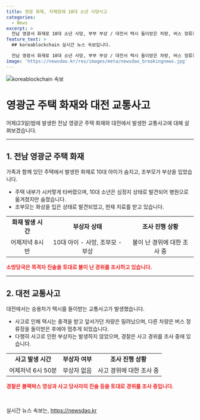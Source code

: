 ```yaml
---
title: 영광 화재, 지체장애 10대 소년 사망사고
categories:
  - News
excerpt: >
  전남 영광서 화재로 10대 소년 사망, 부부 부상 / 대전서 택시 들이받은 차량, 버스 정류장 돌진 영광군 주택 화재로 10대 소년 사망과 부부 부상. 대전에서는 택시를 들이받는 차량이 버스 정류장까지 돌진하는 사건 발생. 두 사건 모두 경찰이 사고 경위를 조사 중이며, 피해자의 안위에 관심이 쏠립니다.
feature_text: >
  ## koreablockchain 실시간 뉴스 속보입니다.

  전남 영광서 화재로 10대 소년 사망, 부부 부상 / 대전서 택시 들이받은 차량, 버스 정류장 돌진 영광군 주택 화재로 10대 소년 사망과 부부 부상. 대전에서는 택시를 들이받는 차량이 버스 정류장까지 돌진하는 사건 발생. 두 사건 모두 경찰이 사고 경위를 조사 중이며, 피해자의 안위에 관심이 쏠립니다.
image: 'https://newsdao.kr/res/images/meta/newsdao_breakingnews.jpg'
---
```


<p><img src="https://newsdao.kr/res/images/meta/newsdao_breakingnews.jpg" alt="koreablockchain 속보" /></p>

<h1>영광군 주택 화재와 대전 교통사고</h1>

<p data-ke-size="size16">어제(23일)밤에 발생한 전남 영광군 주택 화재와 대전에서 발생한 교통사고에 대해 살펴보겠습니다.</p>

<hr>

<h2 data-ke-size="size26">1. 전남 영광군 주택 화재</h2>

<p data-ke-size="size16">가족과 함께 있던 주택에서 발생한 화재로 10대 아이가 숨지고, 조부모가 부상을 입었습니다.</p>

<ul>
  <li>주택 내부가 시커멓게 타버렸으며, 10대 소년은 심정지 상태로 발견되어 병원으로 옮겨졌지만 숨졌습니다.</li>
  <li>조부모는 화상을 입은 상태로 발견되었고, 현재 치료를 받고 있습니다.</li>
</ul>

<table>
    <tr>
        <td style="text-align: center; height: 17px;"><b>화재 발생 시간</b></td>
        <td style="text-align: center; height: 17px;"><b>부상자 상태</b></td>
        <td style="text-align: center; height: 17px;"><b>조사 진행 상황</b></td>
    </tr>
    <tr>
        <td style="text-align: center; height: 17px;">어제저녁 8시 반</td>
        <td style="text-align: center; height: 17px;">10대 아이 - 사망, 조부모 - 부상</td>
        <td style="text-align: center; height: 17px;">불이 난 경위에 대한 조사 중</td>
    </tr>
</table>

<p><b><span style="color: #ee2323;">소방당국은 목격자 진술을 토대로 불이 난 경위를 조사하고 있습니다.</span></b>
<hr></p>

<h2 data-ke-size="size26">2. 대전 교통사고</h2>

<p data-ke-size="size16">대전에서는 승용차가 택시를 들이받는 교통사고가 발생했습니다.</p>

<ul>
  <li>사고로 인해 택시는 충격을 받고 앞서가던 차량은 밀려났으며, 다른 차량은 버스 정류장을 들이받은 후에야 멈추게 되었습니다.</li>
  <li>다행히 사고로 인한 부상자는 발생하지 않았으며, 경찰은 사고 경위를 조사 중에 있습니다.</li>
</ul>

<table>
    <tr>
        <td style="text-align: center; height: 17px;"><b>사고 발생 시간</b></td>
        <td style="text-align: center; height: 17px;"><b>부상자 여부</b></td>
        <td style="text-align: center; height: 17px;"><b>조사 진행 상황</b></td>
    </tr>
    <tr>
        <td style="text-align: center; height: 17px;">어제저녁 6시 50분</td>
        <td style="text-align: center; height: 17px;">부상자 없음</td>
        <td style="text-align: center; height: 17px;">사고 경위에 대한 조사 중</td>
    </tr>
</table>

<p><b><span style="color: #ee2323;">경찰은 블랙박스 영상과 사고 당사자의 진술 등을 토대로 경위를 조사 중입니다.</span></b></p>

<p data-ke-size="size16">&nbsp;</p>
실시간 뉴스 속보는, <a href="https://newsdao.kr" rel="dofollow">https://newsdao.kr</a>


